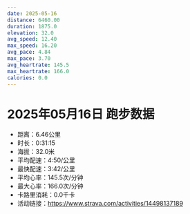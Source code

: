 ```yaml
---
date: 2025-05-16
distance: 6460.00
duration: 1875.0
elevation: 32.0
avg_speed: 12.40
max_speed: 16.20
avg_pace: 4.84
max_pace: 3.70
avg_heartrate: 145.5
max_heartrate: 166.0
calories: 0.0
---
```


# 2025年05月16日 跑步数据

- 距离：6.46公里
- 时长：0:31:15
- 海拔：32.0米
- 平均配速：4:50/公里
- 最快配速：3:42/公里
- 平均心率：145.5次/分钟
- 最大心率：166.0次/分钟
- 卡路里消耗：0.0千卡
- 活动链接：https://www.strava.com/activities/14498137189
